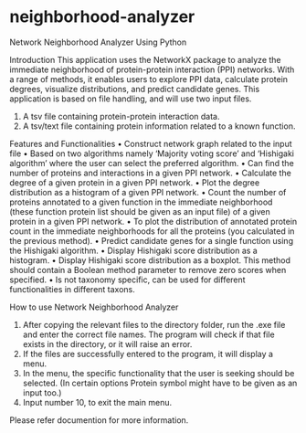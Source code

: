 # neighborhood-analyzer
Network Neighborhood Analyzer Using Python

Introduction
This application uses the NetworkX package to analyze the immediate neighborhood of protein-protein interaction (PPI) networks. With a range of methods, it enables users to explore PPI data, calculate protein degrees, visualize distributions, and predict candidate genes. This application is based on file handling, and will use two input files.
1.	A tsv file containing protein-protein interaction data.
2.	A tsv/text file containing protein information related to a known function.

Features and Functionalities
•	Construct network graph related to the input file
•	Based on two algorithms namely ‘Majority voting score’ and ‘Hishigaki algorithm’ where the user can select the preferred algorithm.
•	Can find the number of proteins and interactions in a given PPI network.
•	Calculate the degree of a given protein in a given PPI network.
•	Plot the degree distribution as a histogram of a given PPI network.
•	Count the number of proteins annotated to a given function in the immediate neighborhood (these function protein list should be given as an input file) of a given protein in a given PPI network.
•	To plot the distribution of annotated protein count in the immediate neighborhoods for all the proteins (you calculated in the previous method).
•	Predict candidate genes for a single function using the Hishigaki algorithm.
•	Display Hishigaki score distribution as a histogram.
•	Display Hishigaki score distribution as a boxplot. This method should contain a Boolean method parameter to remove zero scores when specified.
•	Is not taxonomy specific, can be used for different functionalities in different taxons.

How to use Network Neighborhood Analyzer
1)	After copying the relevant files to the directory folder, run the .exe file and enter the correct file names. The program will check if that file exists in the directory, or it will raise an error. 
2)	If the files are successfully entered to the program, it will display a menu.
3)	In the menu, the specific functionality that the user is seeking should be selected. (In certain options Protein symbol might have to be given as an input too.)
4)	Input number 10, to exit the main menu.

Please refer documention for more information.

